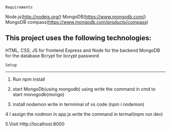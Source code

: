 

	Requirements

Node.js(http://nodejs.org/)
MongoDB(https://www.mongodb.com/)
MongoDB compass(https://www.mongodb.com/products/compass)


This project uses the following technologies:
------------------------------------

HTML, CSS, JS for frontend
Express and Node for the backend
MongoDB for the database
Bcrypt for bcrypt password

	Setup
---------------------------------------------------
1. Run npm install

2. start MongoDb(using mongodb) using 
    write the command in cmd to start monogodb(mongo)

3. install nodemon write in ternminal of vs code
   (npm i nodemon)

4   I assign the nodmon in app.js
    write the command in termail(npm run dev)

5.Visit Http://localhost:8000
